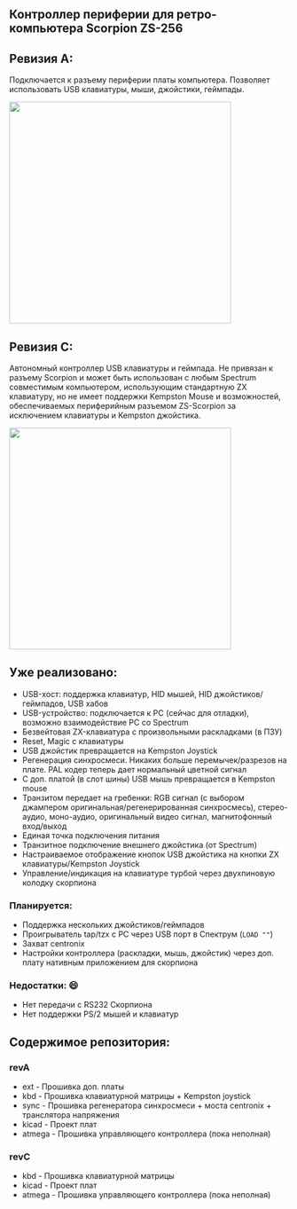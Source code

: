 ## Контроллер периферии для ретро-компьютера Scorpion ZS-256

          
## Ревизия А:

Подключается к разъему периферии платы компьютера. Позволяет использовать USB клавиатуры, мыши, джойстики, геймпады.

<img src="https://user-images.githubusercontent.com/27000982/174107474-69f595be-d761-4b62-9f65-0c8bccec0c96.jpg" width="400" >

## Ревизия С:
                 
Автономный контроллер USB клавиатуры и геймпада. Не привязан к разъему Scorpion и может
быть использован с любым Spectrum совместимым компьютером, использующим стандартную ZX клавиатуру, но
не имеет поддержки Kempston Mouse и возможностей, обеспечиваемых периферийным разъемом ZS-Scorpion за исключением
клавиатуры и Kempston джойстика.

<img src="https://user-images.githubusercontent.com/27000982/211162365-2488c57a-c85b-4176-8bae-3781c7c2bac0.jpg" width="400" >

## Уже реализовано:
- USB-хост: поддержка клавиатур, HID мышей, HID джойстиков/геймпадов, USB хабов
- USB-устройство: подключается к PC (сейчас для отладки), возможно взаимодействие PC со Spectrum
- Безвейтовая ZX-клавиатура с произвольными раскладками (в ПЗУ)
- Reset, Magic с клавиатуры
- USB джойстик превращается на Kempston Joystick
- Регенерация синхросмеси. Никаких больше перемычек/разрезов на плате. PAL кодер теперь дает нормальный цветной сигнал
- С доп. платой (в слот шины) USB мышь превращается в Kempston mouse
- Транзитом передает на гребенки: RGB сигнал (с выбором джампером оригинальная/регенерированная синхросмесь), стерео-аудио, моно-аудио, оригинальный видео сигнал, магнитофонный вход/выход
- Единая точка подключения питания
- Транзитное подключение внешнего джойстика (от Spectrum)
- Настраиваемое отображение кнопок USB джойстика на кнопки ZX клавиатуры/Kempston Joystick
- Управление/индикация на клавиатуре турбой через двухпиновую колодку скорпиона
         

### Планируется:
- Поддержка нескольких джойстиков/геймпадов
- Проигрыватель tap/tzx с PC через USB порт в Спектрум (`LOAD ""`)
- Захват centronix
- Настройки контроллера (раскладки, мышь, джойстик) через доп. плату нативным приложением для скорпиона

### Недостатки: :smile:
- Нет передачи с RS232 Скорпиона
- Нет поддержки PS/2 мышей и клавиатур

## Содержимое репозитория:
### revA
- ext - Прошивка доп. платы
- kbd - Прошивка клавиатурной матрицы + Kempston joystick
- sync - Прошивка регенератора синхросмеси + моста centronix + транслятора напряжения
- kicad - Проект плат
- atmega - Прошивка управляющего контроллера (пока неполная)
        
### revC
- kbd - Прошивка клавиатурной матрицы
- kicad - Проект плат
- atmega - Прошивка управляющего контроллера (пока неполная)
